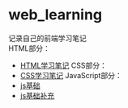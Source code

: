 # web_learning
记录自己的前端学习笔记<br />
HTML部分：<br />
- [HTML学习笔记](HTML&CSS/HTML学习笔记.md)
CSS部分：<br />
- [CSS学习笔记](HTML&CSS/CSS学习笔记.md)
JavaScript部分：<br />
- [js基础](JS/Javascript学习笔记.md)
- [js基础补充](JS/Javascript学习知识补充.md)

